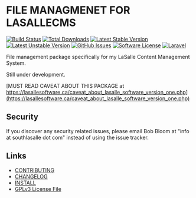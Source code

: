 # FILE MANAGMENET FOR LASALLECMS

[![Build Status](https://img.shields.io/travis/lasallecms/lasallecms-l5-lasallecmsfilemgmt-pkg/master.svg?style=flat-square)](https://travis-ci.org/lasallecms/lasallecms-l5-lasallecmsfilemgmt-pkg)
[![Total Downloads](https://img.shields.io/packagist/dt/lasallecms/lasallecmsfilemgmt.svg?style=flat-square)](https://packagist.org/packages/lasallecms/lasallecmsfilemgmt)
[![Latest Stable Version](https://poser.pugx.org/lasallecms/lasallecmsfilemgmt/v/stable.svg)](https://packagist.org/packages/lasallecms/lasallecmsfilemgmt)
[![Latest Unstable Version](https://poser.pugx.org/lasallecms/lasallecmsfilemgmt/v/unstable.svg)](https://packagist.org/packages/lasallecms/lasallecmsfilemgmt)
[![GitHub Issues](https://img.shields.io/github/issues/lasallecms/lasallecms-l5-lasallecmsfilemgmt-pkg.svg)](https://github.com/lasallecms/lasallecms-l5-lasallecmsfilemgmt-pkg/issues)
[![Software License](https://img.shields.io/badge/license-GPLv3-brightgreen.svg?style=flat-square)](LICENSE.md)
[![Laravel](https://img.shields.io/badge/Laravel-v5.1-brightgreen.svg?style=flat-square)](http://laravel.com)

File management package specifically for my LaSalle Content Management System. 

Still under development. 


[MUST READ CAVEAT ABOUT THIS PACKAGE at https://lasallesoftware.ca/caveat_about_lasalle_software_version_one.php](https://lasallesoftware.ca/caveat_about_lasalle_software_version_one.php)


## Security

If you discover any security related issues, please email Bob Bloom at "info at southlasalle dot com" instead of using the issue tracker.


## Links

* [CONTRIBUTING](CONTRIBUTING.md)
* [CHANGELOG](CHANGELOG.md)
* [INSTALL](INSTALL.md)
* [GPLv3 License File](LICENSE.md)
